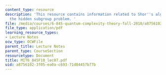 ```yaml
---
content_type: resource
description: 'This resource contains information related to Shor''s algorithm and
  the hidden subgroup problem. '
file: /media/courses/6-845-quantum-complexity-theory-fall-2010/a87561023f05ea0ac69371d84457b77b_MIT6_845F10_lec07.pdf
file_type: application/pdf
learning_resource_types:
- Lecture Notes
ocw_type: OCWFile
parent_title: Lecture Notes
parent_type: CourseSection
resourcetype: Document
title: MIT6_845F10_lec07.pdf
uid: a8756102-3f05-ea0a-c693-71d84457b77b
---
```

